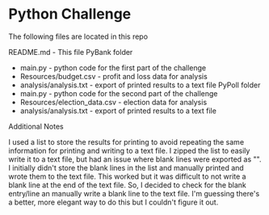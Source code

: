 # Python Challenge

The following files are located in this repo

README.md - This file
PyBank folder
 - main.py - python code for the first part of the challenge
 - Resources/budget.csv - profit and loss data for analysis
 - analysis/analysis.txt - export of printed results to a text file
PyPoll folder
 - main.py - python code for the second part of the challenge
 - Resources/election_data.csv - election data for analysis
 - analysis/analysis.txt - export of printed results to a text file

Additional Notes

I used a list to store the results for printing to avoid repeating the same information for printing and writing to a text file. I zipped the list to easily write it to a text file, but had an issue where blank lines were exported as "". I initially didn't store the blank lines in the list and manually printed and wrote them to the text file. This worked but it was difficult to not write a blank line at the end of the text file. So, I decided to check for the blank entry/line an manually write a blank line to the text file. I'm guessing there's a better, more elegant way to do this but I couldn't figure it out.
